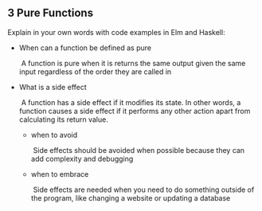 ## 3  Pure Functions

Explain in your own words with code examples in Elm and Haskell:

* When can a function be defined as pure

  ​	A function is pure when it is returns the same output given the same input regardless of the order they are called in

* What is a side effect

    ​ A function has a side effect if it modifies its state. In other words, a function causes a side effect if it performs any other action apart  from calculating its return value.

  * when to avoid 

    ​	Side effects should be avoided when possible because they can add complexity and debugging

  * when to embrace

    ​ Side effects are needed when you need to do something outside of the program, like changing a website or updating a database

  
